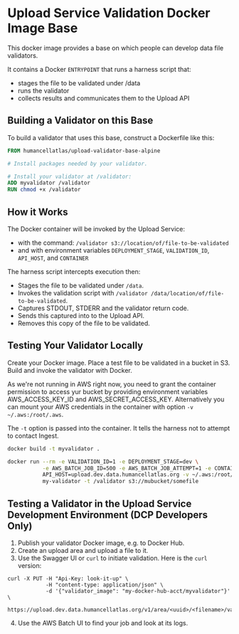 # Upload Service Validation Docker Image Base

This docker image provides a base on which people can develop data file validators.

It contains a Docker `ENTRYPOINT` that runs a harness script that:

 * stages the file to be validated under /data
 * runs the validator
 * collects results and communicates them to the Upload API

## Building a Validator on this Base

To build a validator that uses this base, construct a Dockerfile like this:

```Dockerfile
FROM humancellatlas/upload-validator-base-alpine

# Install packages needed by your validator.

# Install your validator at /validator:
ADD myvalidator /validator
RUN chmod +x /validator
```

## How it Works

The Docker container will be invoked by the Upload Service:
 * with the command: `/validator s3://location/of/file-to-be-validated`
 * and with environment variables `DEPLOYMENT_STAGE`, `VALIDATION_ID`, `API_HOST`, and `CONTAINER`

The harness script intercepts execution then:
 * Stages the file to be validated under `/data`.
 * Invokes the validation script with `/validator /data/location/of/file-to-be-validated`.
 * Captures STDOUT, STDERR and the validator return code.
 * Sends this captured into to the Upload API.
 * Removes this copy of the file to be validated.

## Testing Your Validator Locally

Create your Docker image. Place a test file to be validated in a bucket in S3.
Build and invoke the validator with Docker.

As we're not running in AWS right now, you need to grant the container
permission to access yur bucket by providing environment variables
AWS_ACCESS_KEY_ID and AWS_SECRET_ACCESS_KEY. Alternatively you can mount
your AWS credentials in the container with option `-v ~/.aws:/root/.aws`.

The `-t` option is passed into the container.  It tells the harness not
to attempt to contact Ingest. 

```bash
docker build -t myvalidator .

docker run --rm -e VALIDATION_ID=1 -e DEPLOYMENT_STAGE=dev \
           -e AWS_BATCH_JOB_ID=500 -e AWS_BATCH_JOB_ATTEMPT=1 -e CONTAINER=docker \
           API_HOST=upload.dev.data.humancellatlas.org -v ~/.aws:/root/.aws \
           my-validator -t /validator s3://mubucket/somefile
```

## Testing a Validator in the Upload Service Development Environment (DCP Developers Only)

1. Publish your validator Docker image, e.g. to Docker Hub.
2. Create an upload area and upload a file to it.
3. Use the Swagger UI or `curl` to initiate validation.  Here is the `curl` version:

```
curl -X PUT -H "Api-Key: look-it-up" \
            -H "content-type: application/json" \
            -d '{"validator_image": "my-docker-hub-acct/myvalidator"}' \
            https://upload.dev.data.humancellatlas.org/v1/area/<uuid>/<filename>/validate
```
4. Use the AWS Batch UI to find your job and look at its logs.
